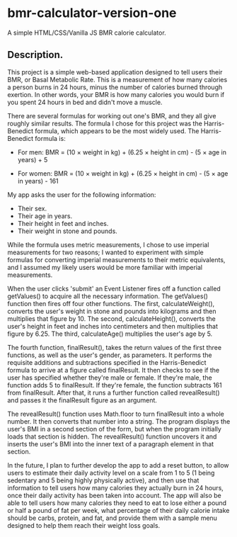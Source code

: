 # bmr-calculator-version-one

A simple HTML/CSS/Vanilla JS BMR calorie calculator.

## Description.

This project is a simple web-based application designed to tell users their BMR, or Basal Metabolic Rate.  This is a measurement of how many calories a person burns in 24 hours, minus the number of calories burned through exertion.  In other words, your BMR is how many calories you would burn if you spent 24 hours in bed and didn't move a muscle.

There are several formulas for working out one's BMR, and they all give roughly similar results.  The formula I chose for this project was the Harris-Benedict formula, which appears to be the most widely used.  The Harris-Benedict formula is:

* For men: BMR = (10 × weight in kg) + (6.25 × height in cm) - (5 × age in years) + 5

* For women: BMR = (10 × weight in kg) + (6.25 × height in cm) - (5 × age in years) - 161

My app asks the user for the following information:

* Their sex.
* Their age in years.
* Their height in feet and inches.
* Their weight in stone and pounds.

While the formula uses metric measurements, I chose to use imperial measurements for two reasons; I wanted to experiment with simple formulas for converting imperial measurements to their metric equivalents, and I assumed my likely users would be more familiar with imperial measurements.

When the user clicks 'submit' an Event Listener fires off a function called getValues() to acquire all the necessary information.  The getValues() function then fires off four other functions.  The first, calculateWeight(), converts the user's weight in stone and pounds into kilograms and then multiplies that figure by 10.  The second, calculateHeight(), converts the user's height in feet and inches into centimeters and then multiplies that figure by 6.25.  The third, calculateAge() multiplies the user's age by 5.

The fourth function, finalResult(), takes the return values of the first three functions, as well as the user's gender, as parameters.  It performs the requisite additions and subtractions specified in the Harris-Benedict formula to arrive at a figure called finalResult.  It then checks to see if the user has specified whether they're male or female.  If they're male, the function adds 5 to finalResult.  If they're female, the function subtracts 161 from finalResult.  After that, it runs a further function called revealResult() and passes it the finalResult figure as an argument.

The revealResult() function uses Math.floor to turn finalResult into a whole number.  It then converts that number into a string.  The program displays the user's BMI in a second section of the form, but when the program initially loads that section is hidden.  The revealResult() function uncovers it and inserts the user's BMI into the inner text of a paragraph element in that section.


In the future, I plan to further develop the app to add a reset button, to allow users to estimate their daily activity level on a scale from 1 to 5 (1 being sedentary and 5 being highly physically active), and then use that information to tell users how many calories they actually burn in 24 hours, once their daily activity has been taken into account.  The app will also be able to tell users how many calories they need to eat to lose either a pound or half a pound of fat per week, what percentage of their daily calorie intake should be carbs, protein, and fat, and provide them with a sample menu designed to help them reach their weight loss goals.
